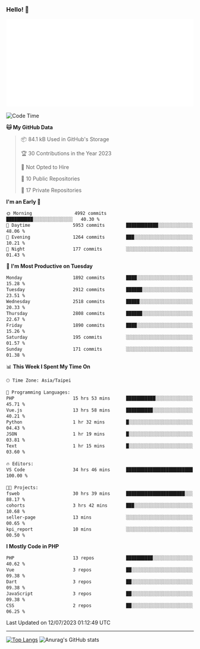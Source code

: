 ### Hello! 👋

![Metrics](/metrics.classic.svg)

<!--START_SECTION:waka-->
![Code Time](http://img.shields.io/badge/Code%20Time-401%20hrs%2036%20mins-blue)

**🐱 My GitHub Data** 

> 📦 84.1 kB Used in GitHub's Storage 
 > 
> 🏆 30 Contributions in the Year 2023
 > 
> 🚫 Not Opted to Hire
 > 
> 📜 10 Public Repositories 
 > 
> 🔑 17 Private Repositories 
 > 
**I'm an Early 🐤** 

```text
🌞 Morning                4992 commits        ██████████░░░░░░░░░░░░░░░   40.30 % 
🌆 Daytime                5953 commits        ████████████░░░░░░░░░░░░░   48.06 % 
🌃 Evening                1264 commits        ███░░░░░░░░░░░░░░░░░░░░░░   10.21 % 
🌙 Night                  177 commits         ░░░░░░░░░░░░░░░░░░░░░░░░░   01.43 % 
```
📅 **I'm Most Productive on Tuesday** 

```text
Monday                   1892 commits        ████░░░░░░░░░░░░░░░░░░░░░   15.28 % 
Tuesday                  2912 commits        ██████░░░░░░░░░░░░░░░░░░░   23.51 % 
Wednesday                2518 commits        █████░░░░░░░░░░░░░░░░░░░░   20.33 % 
Thursday                 2808 commits        ██████░░░░░░░░░░░░░░░░░░░   22.67 % 
Friday                   1890 commits        ████░░░░░░░░░░░░░░░░░░░░░   15.26 % 
Saturday                 195 commits         ░░░░░░░░░░░░░░░░░░░░░░░░░   01.57 % 
Sunday                   171 commits         ░░░░░░░░░░░░░░░░░░░░░░░░░   01.38 % 
```


📊 **This Week I Spent My Time On** 

```text
🕑︎ Time Zone: Asia/Taipei

💬 Programming Languages: 
PHP                      15 hrs 53 mins      ███████████░░░░░░░░░░░░░░   45.71 % 
Vue.js                   13 hrs 58 mins      ██████████░░░░░░░░░░░░░░░   40.21 % 
Python                   1 hr 32 mins        █░░░░░░░░░░░░░░░░░░░░░░░░   04.43 % 
JSON                     1 hr 19 mins        █░░░░░░░░░░░░░░░░░░░░░░░░   03.81 % 
Text                     1 hr 15 mins        █░░░░░░░░░░░░░░░░░░░░░░░░   03.60 % 

🔥 Editors: 
VS Code                  34 hrs 46 mins      █████████████████████████   100.00 % 

🐱‍💻 Projects: 
fsweb                    30 hrs 39 mins      ██████████████████████░░░   88.17 % 
cohorts                  3 hrs 42 mins       ███░░░░░░░░░░░░░░░░░░░░░░   10.68 % 
seller-page              13 mins             ░░░░░░░░░░░░░░░░░░░░░░░░░   00.65 % 
kpi_report               10 mins             ░░░░░░░░░░░░░░░░░░░░░░░░░   00.50 % 
```

**I Mostly Code in PHP** 

```text
PHP                      13 repos            ██████████░░░░░░░░░░░░░░░   40.62 % 
Vue                      3 repos             ██░░░░░░░░░░░░░░░░░░░░░░░   09.38 % 
Dart                     3 repos             ██░░░░░░░░░░░░░░░░░░░░░░░   09.38 % 
JavaScript               3 repos             ██░░░░░░░░░░░░░░░░░░░░░░░   09.38 % 
CSS                      2 repos             ██░░░░░░░░░░░░░░░░░░░░░░░   06.25 % 
```




 Last Updated on 12/07/2023 01:12:49 UTC
<!--END_SECTION:waka-->

<hr>

<span style="display:inline-block">[![Top Langs](https://github-readme-stats.vercel.app/api/top-langs/?username=maureendadap&layout=compact&theme=transparent)](https://github.com/anuraghazra/github-readme-stats)</span>
<span style="display:inline-block">![Anurag's GitHub stats](https://github-readme-stats.vercel.app/api?username=maureendadap&show_icons=true&theme=transparent&count_private=true)</span>

<!--
**MaureenDadap/maureendadap** is a ✨ _special_ ✨ repository because its `README.md` (this file) appears on your GitHub profile.

Here are some ideas to get you started:

- 🔭 I’m currently working on ...
- 🌱 I’m currently learning ...
- 👯 I’m looking to collaborate on ...
- 🤔 I’m looking for help with ...
- 💬 Ask me about ...
- 📫 How to reach me: ...
- 😄 Pronouns: ...
- ⚡ Fun fact: ...
-->
